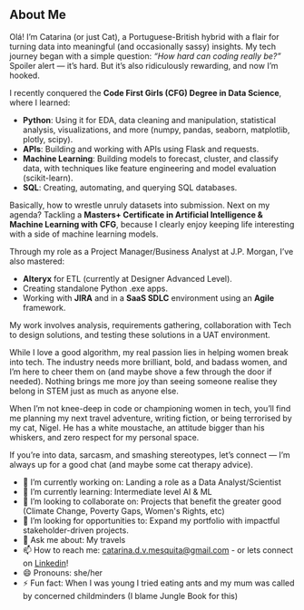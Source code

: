 ## About Me

Olá! I’m Catarina (or just Cat), a Portuguese-British hybrid with a flair for turning data into meaningful (and occasionally sassy) insights. My tech journey began with a simple question: *“How hard can coding really be?”* Spoiler alert — it’s hard. But it’s also ridiculously rewarding, and now I’m hooked.

I recently conquered the **Code First Girls (CFG) Degree in Data Science**, where I learned:

- **Python**: Using it for EDA, data cleaning and manipulation, statistical analysis, visualizations, and more (numpy, pandas, seaborn, matplotlib, plotly, scipy).
- **APIs**: Building and working with APIs using Flask and requests.
- **Machine Learning**: Building models to forecast, cluster, and classify data, with techniques like feature engineering and model evaluation (scikit-learn).
- **SQL**: Creating, automating, and querying SQL databases.

Basically, how to wrestle unruly datasets into submission. Next on my agenda? Tackling a **Masters+ Certificate in Artificial Intelligence & Machine Learning with CFG**, because I clearly enjoy keeping life interesting with a side of machine learning models.

Through my role as a Project Manager/Business Analyst at J.P. Morgan, I’ve also mastered:

- **Alteryx** for ETL (currently at Designer Advanced Level).
- Creating standalone Python .exe apps.
- Working with **JIRA** and in a **SaaS SDLC** environment using an **Agile** framework.
  
My work involves analysis, requirements gathering, collaboration with Tech to design solutions, and testing these solutions in a UAT environment.

While I love a good algorithm, my real passion lies in helping women break into tech. The industry needs more brilliant, bold, and badass women, and I’m here to cheer them on (and maybe shove a few through the door if needed). Nothing brings me more joy than seeing someone realise they belong in STEM just as much as anyone else.

When I’m not knee-deep in code or championing women in tech, you’ll find me planning my next travel adventure, writing fiction, or being terrorised by my cat, Nigel. He has a white moustache, an attitude bigger than his whiskers, and zero respect for my personal space.

If you’re into data, sarcasm, and smashing stereotypes, let’s connect — I’m always up for a good chat (and maybe some cat therapy advice).

- 🔭 I’m currently working on: Landing a role as a Data Analyst/Scientist
- 🌱 I’m currently learning: Intermediate level AI & ML 
- 👯 I’m looking to collaborate on: Projects that benefit the greater good (Climate Change, Poverty Gaps, Women's Rights, etc)
- 🤔 I’m looking for opportunities to: Expand my portfolio with impactful stakeholder-driven projects.
- 💬 Ask me about: My travels
- 📫 How to reach me: catarina.d.v.mesquita@gmail.com - or lets connect on [Linkedin](https://www.linkedin.com/in/catarina-mesquita-a4081b144/)!
- 😄 Pronouns: she/her
- ⚡ Fun fact: When I was young I tried eating ants and my mum was called by concerned childminders (I blame Jungle Book for this)
